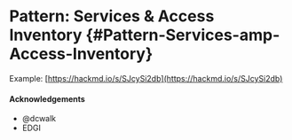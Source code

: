 # Pattern: Services & Access Inventory {#Pattern-Services-amp-Access-Inventory}

Example: [https://hackmd.io/s/SJcySi2db](https://hackmd.io/s/SJcySi2db)

#### Acknowledgements

* @dcwalk
* EDGI



